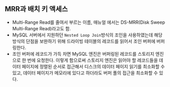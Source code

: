 ## MRR과 배치 키 액세스
- Multi-Range Read를 줄여서 부르는 이름, 매뉴얼 에서는 DS-MRR(Disk Sweep Multi-Range Read)라고도 함.
- MySQL 서버에서 지원하던 `Nested Loop Join`방식의 조인을 사용하였는데 해당 방식의 단점을 보완하기 위해 드라이빙 테이블의 레코드를 읽어서 조인 버퍼에 버퍼링한다.
- 조인 버퍼에 레코드가 가득 차면 MySQL 엔진은 버퍼링된 레코드를 스토리지 엔진으로 한 번에 요청한다. 이렇게 함으로써 스토리지 엔진은 읽어야 할 레코드들을 데이터 페이지에 정렬된 순서로 접근해서 디스크의 데이터 페이지 읽기를 최소화할 수 있고, 데이터 페이지가 메모리에 있다고 하더라도 버퍼 풀의 접근을 최소화할 수 있다.
